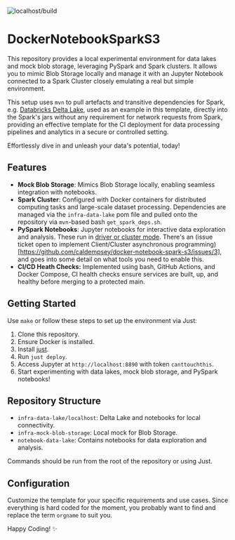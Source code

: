 ![localhost/build](https://github.com/caldempsey/docker-notebook-spark-s3/actions/workflows/localhost_build.yml/badge.svg)

# DockerNotebookSparkS3

This repository provides a local experimental environment for data lakes and mock blob storage, leveraging PySpark and Spark clusters. It allows you to mimic Blob Storage locally and manage it with an Jupyter Notebook connected to a Spark Cluster closely emulating a real but simple environment. 

This setup uses `mvn` to pull artefacts and transitive dependencies for Spark, e.g. [Databricks Delta Lake](https://delta.io), used as an example in this template, directly into the Spark's jars without any requirement for network requests from Spark, providing an effective template for the CI deployment for data processing pipelines and analytics in a secure or controlled setting.

Effortlessly dive in and unleash your data's potential, today!

## Features

- **Mock Blob Storage**: Mimics Blob Storage locally, enabling seamless integration with notebooks.
- **Spark Cluster**: Configured with Docker containers for distributed computing tasks and large-scale dataset processing. Dependencies are managed via the `infra-data-lake` pom file and pulled onto the repository via `mvn`-based bash `get_spark_deps.sh`.
- **PySpark Notebooks**: Jupyter notebooks for interactive data exploration and analysis. These run in [driver or cluster mode](https://spark.apache.org/docs/latest/cluster-overview.html). There's an (issue ticket open to implement Client/Cluster asynchronous programming)[https://github.com/caldempsey/docker-notebook-spark-s3/issues/3], and goes into some detail on what tools you need to enable this.
- **CI/CD Heath Checks:** Implemented using bash, GitHub Actions, and Docker Compose, CI health checks ensure services are built, up, and healthy before merging to a protected main.

## Getting Started

Use `make` or follow these steps to set up the environment via Just:

1. Clone this repository.
2. Ensure Docker is installed.
3. Install [just](https://github.com/casey/just).
4. Run `just deploy`.
5. Access Jupyter at `http://localhost:8890` with token `canttouchthis`.
6. Start experimenting with data lakes, mock blob storage, and PySpark notebooks!

## Repository Structure

- `infra-data-lake/localhost`: Delta Lake and notebooks for local connectivity.
- `infra-mock-blob-storage`: Local mock for Blob Storage.
- `notebook-data-lake`: Contains notebooks for data exploration and analysis.

Commands should be run from the root of the repository or using Just.

## Configuration

Customize the template for your specific requirements and use cases. Since everything is hard coded for the moment, you probably want to find and replace the term `orgname` to suit you.

Happy Coding! ✨
